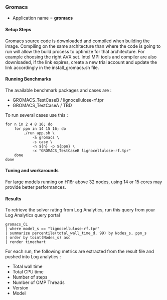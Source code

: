 ### Gromacs

- Application name = **gromacs**

#### Setup Steps
Gromacs source code is downloaded and compiled when building the image. Compiling on the same architecture than where the code is going to run will allow the build process to optimize for that architecture. For example choosing the right AVX set.
Intel MPI tools and compiler are also downloaded, if the link expires, create a new trial account and update the link accordingly in the install_gromacs.sh file.

#### Running Benchmarks

The available benchmark packages and cases are : 
    
 - GROMACS_TestCaseB / lignocellulose-rf.tpr
 - GROMACS_TestCaseA / TBD

To run several cases use this :

    for n in 2 4 8 16; do 
        for ppn in 14 15 16; do 
            ./run_app.sh \
                -a gromacs \
                -s case \
                -n ${n} -p ${ppn} \
                -x "GROMACS_TestCaseB lignocellulose-rf.tpr"
        done
    done


#### Tuning and workarounds

For large models running on H16r above 32 nodes, using 14 or 15 cores may provide better performances.


#### Results

To retrieve the solver rating from Log Analytics, run this query from your Log Analytics query portal

    gromacs_CL 
    | where model_s == "lignocellulose-rf.tpr" 
    | summarize percentile(total_wall_time_d, 99) by Nodes_s, ppn_s
    | order by toint(Nodes_s) asc
    | render timechart 

For each run, the following metrics are extracted from the result file and pushed into Log analytics :

- Total wall time
- Total CPU time
- Number of steps
- Number of OMP Threads
- Version
- Model
